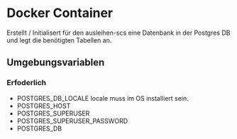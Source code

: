 # Docker Container

Erstellt / Initialisert für den ausleihen-scs eine Datenbank in der Postgres DB und legt die benötigten Tabellen an.

## Umgebungsvariablen

### Erfoderlich

* POSTGRES_DB_LOCALE locale muss im OS installiert sein.
* POSTGRES_HOST
* POSTGRES_SUPERUSER
* POSTGRES_SUPERUSER_PASSWORD
* POSTGRES_DB

 